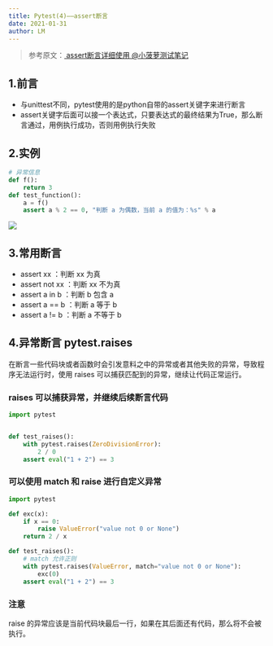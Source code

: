 ```yaml
---
title: Pytest(4)——assert断言
date: 2021-01-31
author: LM
---
```


> 参考原文：[  assert断言详细使用  @小菠萝测试笔记 ](https://www.cnblogs.com/poloyy/p/12641778.html)

## 1.前言

- 与unittest不同，pytest使用的是python自带的assert关键字来进行断言
- assert关键字后面可以接一个表达式，只要表达式的最终结果为True，那么断言通过，用例执行成功，否则用例执行失败

##  2.实例

```python
# 异常信息
def f():
    return 3
def test_function():
    a = f()
    assert a % 2 == 0, "判断 a 为偶数，当前 a 的值为：%s" % a
```

![](https://gitee.com/LM-J/drawingbed/raw/master/img/36.png)

## 3.常用断言

- assert xx ：判断 xx 为真
- assert not xx ：判断 xx 不为真
- assert a in b ：判断 b 包含 a
- assert a == b ：判断 a 等于 b
- assert a != b ：判断 a 不等于 b

## 4.异常断言 pytest.raises

在断言一些代码块或者函数时会引发意料之中的异常或者其他失败的异常，导致程序无法运行时，使用 raises 可以捕获匹配到的异常，继续让代码正常运行。

### raises 可以捕获异常，并继续后续断言代码

```python
import pytest


def test_raises():
    with pytest.raises(ZeroDivisionError):
        2 / 0
    assert eval("1 + 2") == 3
```

### 可以使用 match 和 raise 进行自定义异常

```python
import pytest

def exc(x):
    if x == 0:
        raise ValueError("value not 0 or None")
    return 2 / x

def test_raises():
    # match 允许正则
    with pytest.raises(ValueError, match="value not 0 or None"):
        exc(0)
    assert eval("1 + 2") == 3
```

### 注意

raise 的异常应该是当前代码块最后一行，如果在其后面还有代码，那么将不会被执行。